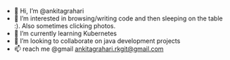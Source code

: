 - 👋 Hi, I’m @ankitagrahari
- 👀 I’m interested in browsing/writing code and then sleeping on the table :). Also sometimes clicking photos.
- 🌱 I’m currently learning Kubernetes 
- 💞️ I’m looking to collaborate on java development projects
- 📫 reach me @gmail ankitagrahari.rkgit@gmail.com

<!---
ankitagrahari/ankitagrahari is a ✨ special ✨ repository because its `README.md` (this file) appears on your GitHub profile.
You can click the Preview link to take a look at your changes.
--->
